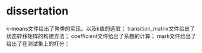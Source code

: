 # dissertation
k-means文件给出了聚类的实现，以及k值的选取；
transition_matrix文件给出了状态转移矩阵的构建方法；
coefficient文件给出了系数的计算；
mark文件给出了给出了在测试集上的打分；
